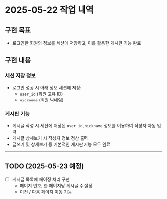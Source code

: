 # 2025-05-22 작업 내역

## 구현 목표
- 로그인한 회원의 정보를 세션에 저장하고, 이를 활용한 게시판 기능 완료

## 구현 내용

### 세션 저장 정보
- 로그인 성공 시 아래 정보 세션에 저장:
  - `user_id` (회원 고유 ID)
  - `nickname` (회원 닉네임)

### 게시판 기능
- 게시글 작성 시 세션에 저장된 `user_id`, `nickname` 정보를 이용하여 작성자 자동 입력
- 게시글 상세보기 시 작성자 정보 정상 출력
- 글쓰기 및 상세보기 등 기본적인 게시판 기능 모두 완료

---

## TODO (2025-05-23 예정)
- [ ] 게시글 목록에 페이징 처리 구현
  - 페이지 번호, 한 페이지당 게시글 수 설정
  - 이전 / 다음 페이지 이동 기능

